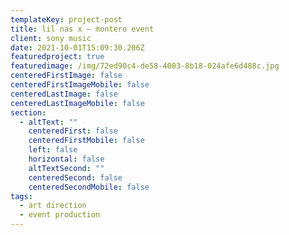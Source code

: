 ```yaml
---
templateKey: project-post
title: lil nas x – montero event
client: sony music
date: 2021-10-01T15:09:30.206Z
featuredproject: true
featuredimage: /img/72ed90c4-de58-4003-8b18-024afe6d488c.jpg
centeredFirstImage: false
centeredFirstImageMobile: false
centeredLastImage: false
centeredLastImageMobile: false
section:
  - altText: ""
    centeredFirst: false
    centeredFirstMobile: false
    left: false
    horizontal: false
    altTextSecond: ""
    centeredSecond: false
    centeredSecondMobile: false
tags:
  - art direction
  - event production
---
```

